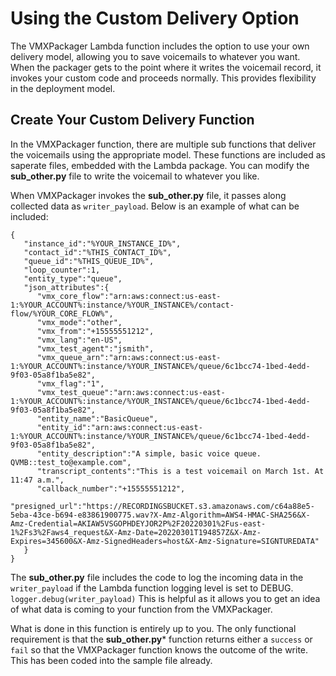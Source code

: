 # Using the Custom Delivery Option
The VMXPackager Lambda function includes the option to use your own delivery model, allowing you to save voicemails to whatever you want. When the packager gets to the point where it writes the voicemail record, it invokes your custom code and proceeds normally. This provides flexibility in the deployment model.

## Create Your Custom Delivery Function
In the VMXPackager function, there are multiple sub functions that deliver the voicemails using the appropriate model. These functions are included as saperate files, embedded with the Lambda package. You can modify the **sub_other.py** file to write the voicemail to whatever you like.

When VMXPackager invokes the **sub_other.py** file, it passes along collected data as `writer_payload`. Below is an example of what can be included:
```
{
   "instance_id":"%YOUR_INSTANCE_ID%",
   "contact_id":"%THIS_CONTACT_ID%",
   "queue_id":"%THIS_QUEUE_ID%",
   "loop_counter":1,
   "entity_type":"queue",
   "json_attributes":{
      "vmx_core_flow":"arn:aws:connect:us-east-1:%YOUR_ACCOUNT%:instance/%YOUR_INSTANCE%/contact-flow/%YOUR_CORE_FLOW%",
      "vmx_mode":"other",
      "vmx_from":"+15555551212",
      "vmx_lang":"en-US",
      "vmx_test_agent":"jsmith",
      "vmx_queue_arn":"arn:aws:connect:us-east-1:%YOUR_ACCOUNT%:instance/%YOUR_INSTANCE%/queue/6c1bcc74-1bed-4edd-9f03-05a8f1ba5e82",
      "vmx_flag":"1",
      "vmx_test_queue":"arn:aws:connect:us-east-1:%YOUR_ACCOUNT%:instance/%YOUR_INSTANCE%/queue/6c1bcc74-1bed-4edd-9f03-05a8f1ba5e82",
      "entity_name":"BasicQueue",
      "entity_id":"arn:aws:connect:us-east-1:%YOUR_ACCOUNT%:instance/%YOUR_INSTANCE%/queue/6c1bcc74-1bed-4edd-9f03-05a8f1ba5e82",
      "entity_description":"A simple, basic voice queue. QVMB::test_to@example.com",
      "transcript_contents":"This is a test voicemail on March 1st. At 11:47 a.m.",
      "callback_number":"+15555551212",
      "presigned_url":"https://RECORDINGSBUCKET.s3.amazonaws.com/c64a88e5-5eba-43ce-b694-e83861900775.wav?X-Amz-Algorithm=AWS4-HMAC-SHA256&X-Amz-Credential=AKIAW5VSGOPHDEYJOR2P%2F20220301%2Fus-east-1%2Fs3%2Faws4_request&X-Amz-Date=20220301T194857Z&X-Amz-Expires=345600&X-Amz-SignedHeaders=host&X-Amz-Signature=SIGNTUREDATA"
   }
}
```
The **sub_other.py** file includes the code to log the incoming data in the `writer_payload` if the Lambda function logging level is set to DEBUG.
`logger.debug(writer_payload)`
This is helpful as it allows you to get an idea of what data is coming to your function from the VMXPackager.

What is done in this function is entirely up to you. The only functional requirement is that the **sub_other.py*** function returns either a `success` or `fail` so that the VMXPackager function knows the outcome of the write. This has been coded into the sample file already. 
